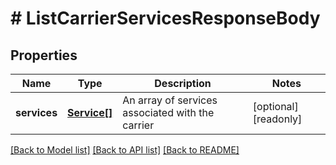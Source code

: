 # # ListCarrierServicesResponseBody

## Properties

Name | Type | Description | Notes
------------ | ------------- | ------------- | -------------
**services** | [**Service[]**](Service.md) | An array of services associated with the carrier | [optional] [readonly] 

[[Back to Model list]](../../README.md#documentation-for-models) [[Back to API list]](../../README.md#documentation-for-api-endpoints) [[Back to README]](../../README.md)


